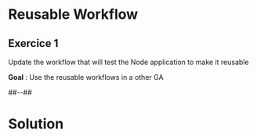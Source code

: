 <!-- .slide: class="exercice" -->

# Reusable Workflow
## Exercice 1

Update the workflow that will test the Node application to make it reusable

**Goal** : Use the reusable workflows in a other GA

##--##
<!-- .slide: class="transition blue"-->

# Solution
